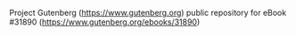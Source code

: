 Project Gutenberg (https://www.gutenberg.org) public repository for eBook #31890 (https://www.gutenberg.org/ebooks/31890)
